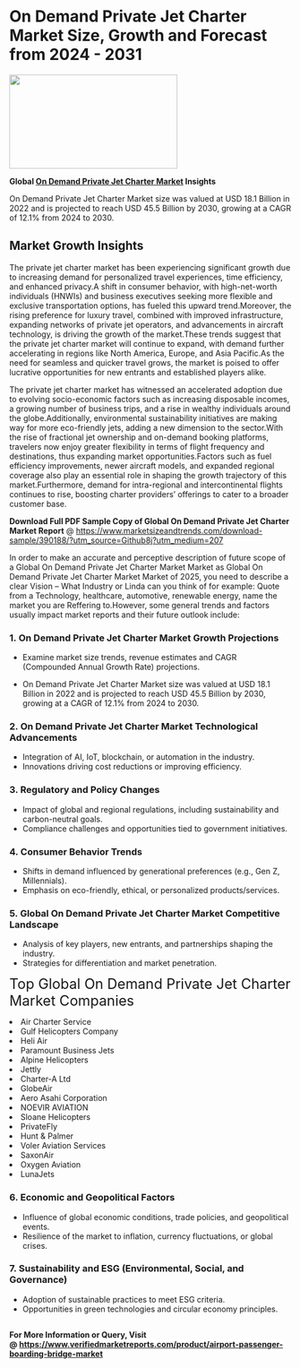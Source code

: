 <H1>On Demand Private Jet Charter Market Size, Growth and Forecast from 2024 - 2031</H1><img class="aligncenter size-medium wp-image-584254" src="https://thirdeyenews.in/wp-content/uploads/2024/09/Global-Market-Research-300x168.jpeg" alt="" width="300" height="168" /><p><strong>Global&nbsp;<a href="https://www.marketsizeandtrends.com/download-sample/390188/?utm_source=Github8j?utm_medium=207">On Demand Private Jet Charter Market</a> Insights</strong></p><p>On Demand Private Jet Charter Market size was valued at USD 18.1 Billion in 2022 and is projected to reach USD 45.5 Billion by 2030, growing at a CAGR of 12.1% from 2024 to 2030.</p><p><h2>Market Growth Insights</h2> <p>The private jet charter market has been experiencing significant growth due to increasing demand for personalized travel experiences, time efficiency, and enhanced privacy.A shift in consumer behavior, with high-net-worth individuals (HNWIs) and business executives seeking more flexible and exclusive transportation options, has fueled this upward trend.Moreover, the rising preference for luxury travel, combined with improved infrastructure, expanding networks of private jet operators, and advancements in aircraft technology, is driving the growth of the market.These trends suggest that the private jet charter market will continue to expand, with demand further accelerating in regions like North America, Europe, and Asia Pacific.As the need for seamless and quicker travel grows, the market is poised to offer lucrative opportunities for new entrants and established players alike.</p> <p>The private jet charter market has witnessed an accelerated adoption due to evolving socio-economic factors such as increasing disposable incomes, a growing number of business trips, and a rise in wealthy individuals around the globe.Additionally, environmental sustainability initiatives are making way for more eco-friendly jets, adding a new dimension to the sector.With the rise of fractional jet ownership and on-demand booking platforms, travelers now enjoy greater flexibility in terms of flight frequency and destinations, thus expanding market opportunities.Factors such as fuel efficiency improvements, newer aircraft models, and expanded regional coverage also play an essential role in shaping the growth trajectory of this market.Furthermore, demand for intra-regional and intercontinental flights continues to rise, boosting charter providers’ offerings to cater to a broader customer base.</p> <p><span class=""><strong>Download Full PDF Sample Copy of Global On Demand Private Jet Charter Market Report</strong> @ <a href="https://www.marketsizeandtrends.com/download-sample/390188/?utm_source=Github8j?utm_medium=207" target="_blank">https://www.marketsizeandtrends.com/download-sample/390188/?utm_source=Github8j?utm_medium=207</a></span></p><p>In order to make an accurate and perceptive description of future scope of a Global&nbsp;On Demand Private Jet Charter Market Market as Global&nbsp;On Demand Private Jet Charter Market Market of 2025, you need to describe a clear Vision &ndash; What Industry or Linda can you think of for example: Quote from a Technology, healthcare, automotive, renewable energy, name the market you are Reffering to.However, some general trends and factors usually impact market reports and their future outlook include:</p><h3>1.&nbsp;<strong>On Demand Private Jet Charter Market Growth Projections</strong></h3><ul><li>Examine market size trends, revenue estimates and CAGR (Compounded Annual Growth Rate) projections.</li><li><p>On Demand Private Jet Charter Market size was valued at USD 18.1 Billion in 2022 and is projected to reach USD 45.5 Billion by 2030, growing at a CAGR of 12.1% from 2024 to 2030.</p></li></ul><h3>2.&nbsp;<strong>On Demand Private Jet Charter Market Technological Advancements</strong></h3><ul><li>Integration of AI, IoT, blockchain, or automation in the industry.</li><li>Innovations driving cost reductions or improving efficiency.</li></ul><h3>3.&nbsp;<strong>Regulatory and Policy Changes</strong></h3><ul><li>Impact of global and regional regulations, including sustainability and carbon-neutral goals.</li><li>Compliance challenges and opportunities tied to government initiatives.</li></ul><h3>4.&nbsp;<strong>Consumer Behavior Trends</strong></h3><ul><li>Shifts in demand influenced by generational preferences (e.g., Gen Z, Millennials).</li><li>Emphasis on eco-friendly, ethical, or personalized products/services.</li></ul><h3>5.&nbsp;<strong>Global On Demand Private Jet Charter Market Competitive Landscape</strong></h3><ul><li>Analysis of key players, new entrants, and partnerships shaping the industry.</li><li>Strategies for differentiation and market penetration.</li></ul><p data-pm-slice="1 1 []"><span style="color: inherit; font-family: inherit; font-size: 25px;">Top Global On Demand Private Jet Charter Market Companies</span></p><div class="" data-test-id=""><p><li>Air Charter Service</li><li> Gulf Helicopters Company</li><li> Heli Air</li><li> Paramount Business Jets</li><li> Alpine Helicopters</li><li> Jettly</li><li> Charter-A Ltd</li><li> GlobeAir</li><li> Aero Asahi Corporation</li><li> NOEVIR AVIATION</li><li> Sloane Helicopters</li><li> PrivateFly</li><li> Hunt & Palmer</li><li> Voler Aviation Services</li><li> SaxonAir</li><li> Oxygen Aviation</li><li> LunaJets</li></p></div><h3>6.&nbsp;<strong>Economic and Geopolitical Factors</strong></h3><ul><li>Influence of global economic conditions, trade policies, and geopolitical events.</li><li>Resilience of the market to inflation, currency fluctuations, or global crises.</li></ul><h3>7.&nbsp;<strong>Sustainability and ESG (Environmental, Social, and Governance)</strong></h3><ul><li>Adoption of sustainable practices to meet ESG criteria.</li><li>Opportunities in green technologies and circular economy principles.</li></ul><h2><strong style="font-size: 14px;">For More Information or Query, Visit @&nbsp;</strong><a style="background-color: #ffffff; font-size: 14px;" href="https://www.marketsizeandtrends.com/report/on-demand-private-jet-charter-market/" target="_blank">https://www.verifiedmarketreports.com/product/airport-passenger-boarding-bridge-market</a></h2>